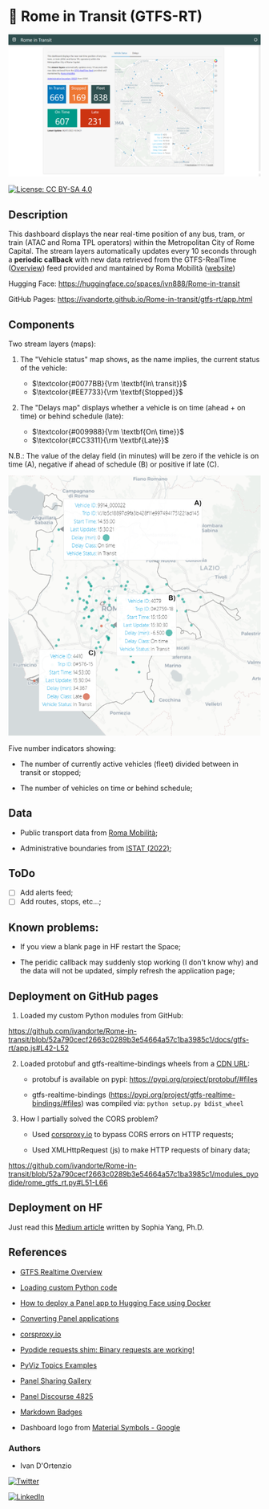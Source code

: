 # :trolleybus: Rome in Transit (GTFS-RT)

![img](https://raw.githubusercontent.com/ivandorte/Rome-in-transit/main/assets/dashboard.png)

[![License: CC BY-SA 4.0](https://img.shields.io/badge/License-CC%20BY--SA%204.0-lightgrey.svg)](https://creativecommons.org/licenses/by/4.0/)

## Description

This dashboard displays the near real-time position of any bus, tram, or train (ATAC and Roma TPL operators) within the Metropolitan City of Rome Capital. The stream layers automatically updates every 10 seconds through a **periodic callback** with new data retrieved from the GTFS-RealTime ([Overview](https://developers.google.com/transit/gtfs-realtime)) feed provided and mantained by Roma Mobilità ([website](https://romamobilita.it/))

Hugging Face: https://huggingface.co/spaces/ivn888/Rome-in-transit

GitHub Pages: https://ivandorte.github.io/Rome-in-transit/gtfs-rt/app.html

## Components

Two stream layers (maps):

1. The "Vehicle status" map shows, as the name implies, the current status of the vehicle:
   - $\textcolor{#0077BB}{\rm \textbf{In\ transit}}$ 
   - $\textcolor{#EE7733}{\rm \textbf{Stopped}}$

2. The "Delays map" displays whether a vehicle is on time (ahead + on time) or behind schedule (late):
   - $\textcolor{#009988}{\rm \textbf{On\ time}}$
   - $\textcolor{#CC3311}{\rm \textbf{Late}}$

N.B.: The value of the delay field (in minutes) will be zero if the vehicle is on time (A), negative if ahead of schedule (B) or positive if late (C).

![img](https://raw.githubusercontent.com/ivandorte/Rome-in-transit/main/assets/delay.png)

Five number indicators showing:

- The number of currently active vehicles (fleet) divided between in transit or stopped;

- The number of vehicles on time or behind schedule;

## Data 

- Public transport data from [Roma Mobilità](https://romamobilita.it/it/tecnologie);

- Administrative boundaries from [ISTAT (2022)](https://www.istat.it/it/archivio/222527);

## ToDo

- [ ] Add alerts feed;
- [ ] Add routes, stops, etc...;

## Known problems:

- If you view a blank page in HF restart the Space;

- The peridic callback may suddenly stop working (I don't know why) and the data will not be updated, simply refresh the application page;

## Deployment on GitHub pages

1. Loaded my custom Python modules from GitHub:

https://github.com/ivandorte/Rome-in-transit/blob/52a790cecf2663c0289b3e54664a57c1ba3985c1/docs/gtfs-rt/app.js#L42-L52

2. Loaded protobuf and gtfs-realtime-bindings wheels from a [CDN URL](https://cdn.jsdelivr.net):

   - protobuf is available on pypi: https://pypi.org/project/protobuf/#files

   - gtfs-realtime-bindings (https://pypi.org/project/gtfs-realtime-bindings/#files) was compiled via: `python setup.py bdist_wheel`

3. How I partially solved the CORS problem?

   - Used [corsproxy.io](https://corsproxy.io/) to bypass CORS errors on HTTP requests;

   - Used XMLHttpRequest (js) to make HTTP requests of binary data;

https://github.com/ivandorte/Rome-in-transit/blob/52a790cecf2663c0289b3e54664a57c1ba3985c1/modules_pyodide/rome_gtfs_rt.py#L51-L66

## Deployment on HF

Just read this [Medium article](https://towardsdatascience.com/how-to-deploy-a-panel-app-to-hugging-face-using-docker-6189e3789718) written by Sophia Yang, Ph.D.

## References

- [GTFS Realtime Overview](https://developers.google.com/transit/gtfs-realtime)

- [Loading custom Python code](https://pyodide.org/en/stable/usage/loading-custom-python-code.html)

- [How to deploy a Panel app to Hugging Face using Docker](https://towardsdatascience.com/how-to-deploy-a-panel-app-to-hugging-face-using-docker-6189e3789718)

- [Converting Panel applications](https://panel.holoviz.org/how_to/wasm/convert.html)

- [corsproxy.io](https://corsproxy.io/)

- [Pyodide requests shim: Binary requests are working!](https://bartbroere.eu/2022/04/25/pyodide-requests-binary-works-update/)

- [PyViz Topics Examples](https://examples.pyviz.org/index.html)

- [Panel Sharing Gallery](https://awesome-panel.org/sharing_gallery)

- [Panel Discourse 4825](https://awesome-panel.org/sharing?app=MarcSkovMadsen%2Fdiscourse-4825-streaming-data)

- [Markdown Badges](https://github.com/Ileriayo/markdown-badges)

- Dashboard logo from [Material Symbols - Google](https://fonts.google.com/icons)

### Authors

- Ivan D'Ortenzio

[![Twitter](https://img.shields.io/badge/Twitter-%231DA1F2.svg?style=for-the-badge&logo=Twitter&logoColor=white)](https://twitter.com/ivanziogeo)

[![LinkedIn](https://img.shields.io/badge/linkedin-%230077B5.svg?style=for-the-badge&logo=linkedin&logoColor=white)](https://www.linkedin.com/in/ivan-d-ortenzio/)
